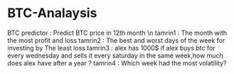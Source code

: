 # BTC-Analaysis
BTC predictor : Predict BTC price in 12th month \n
tamrin1 : The month with the most profit and loss
tamrin2 : The best and worst days of the week for investing by The least loss
tamrin3 : alex has 1000$
if alex buys btc for every wednesday and sells it every saturday in the same week,how much does alex have
after a year ?
tamrin4 : Which week had the most volatility?
